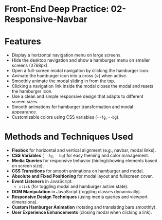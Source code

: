 # Front-End Deep Practice: 02-Responsive-Navbar  

# Features  
- Display a horizontal navigation menu on large screens.  
- Hide the desktop navigation and show a hamburger menu on smaller screens (≤768px).  
- Open a full-screen modal navigation by clicking the hamburger icon.  
- Animate the hamburger icon into a cross (×) when active.  
- Smoothly animate the modal sliding in from the top.  
- Clicking a navigation link inside the modal closes the modal and resets the hamburger icon.  
- Use a clean and simple responsive design that adapts to different screen sizes.  
- Smooth animations for hamburger transformation and modal appearance.  
- Customizable colors using CSS variables (`--fg`, `--bg`).  

# Methods and Techniques Used  
- **Flexbox** for horizontal and vertical alignment (e.g., navbar, modal links).  
- **CSS Variables** (`--fg`, `--bg`) for easy theming and color management.  
- **Media Queries** for responsive behavior (hiding/showing elements based on screen size).  
- **CSS Transitions** for smooth animations on hamburger and modal.  
- **Absolute and Fixed Positioning** for modal layout and fullscreen cover.  
- **Event Listeners** in JavaScript:  
  - `click` (for toggling modal and hamburger active state).  
- **DOM Manipulation** in JavaScript (toggling classes dynamically).  
- **Responsive Design Techniques** (using media queries and viewport dimensions).  
- **Custom Hamburger Animation** (rotating and translating bars smoothly).  
- **User Experience Enhancements** (closing modal when clicking a link).  
